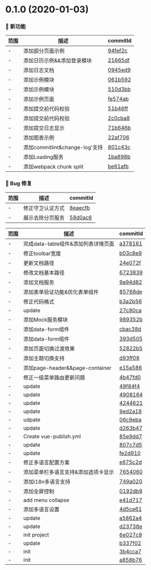 # 0.1.0 (2020-01-03)

### 🌟 新功能
范围|描述|commitId
--|--|--
 - | 添加部分页面示例 | [94fef2c](https://github.com/zct1989/vue-web-service/commit/94fef2c)
 - | 添加日历示例&&添加登录模块 | [21665df](https://github.com/zct1989/vue-web-service/commit/21665df)
 - | 添加日志文档 | [0945ed9](https://github.com/zct1989/vue-web-service/commit/0945ed9)
 - | 添加示例模块 | [061b592](https://github.com/zct1989/vue-web-service/commit/061b592)
 - | 添加示例模块 | [510d3bb](https://github.com/zct1989/vue-web-service/commit/510d3bb)
 - | 添加示例页面 | [fe574ab](https://github.com/zct1989/vue-web-service/commit/fe574ab)
 - | 添加提交前代码校验 | [51b46ff](https://github.com/zct1989/vue-web-service/commit/51b46ff)
 - | 添加提交前代码校验 | [2c0cba8](https://github.com/zct1989/vue-web-service/commit/2c0cba8)
 - | 添加提交日志显示 | [71b646b](https://github.com/zct1989/vue-web-service/commit/71b646b)
 - | 添加图表示例 | [22af706](https://github.com/zct1989/vue-web-service/commit/22af706)
 - | 添加commitlint&change-log'支持 | [801c43c](https://github.com/zct1989/vue-web-service/commit/801c43c)
 - | 添加Loading服务 | [1ba898b](https://github.com/zct1989/vue-web-service/commit/1ba898b)
 - | 添加webpack chunk split | [be61afb](https://github.com/zct1989/vue-web-service/commit/be61afb)


### 🐛 Bug 修复
范围|描述|commitId
--|--|--
 - | 修正守卫认证方式 | [8eaecfb](https://github.com/zct1989/vue-web-service/commit/8eaecfb)
 - | 展示去除分页服务 | [58d0ac6](https://github.com/zct1989/vue-web-service/commit/58d0ac6)


范围|描述|commitId
--|--|--
 - | 完成data-table组件&添加列表详情页面 | [a378161](https://github.com/zct1989/vue-web-service/commit/a378161)
 - | 修正toolbar宽度 | [b03c8e9](https://github.com/zct1989/vue-web-service/commit/b03c8e9)
 - | 更新文档路径 | [24e072f](https://github.com/zct1989/vue-web-service/commit/24e072f)
 - | 修改文档基本路径 | [6723839](https://github.com/zct1989/vue-web-service/commit/6723839)
 - | 添加文档服务 | [9a94d82](https://github.com/zct1989/vue-web-service/commit/9a94d82)
 - | 添加表单验证功能&优化表单组件 | [85768de](https://github.com/zct1989/vue-web-service/commit/85768de)
 - | 修正代码格式 | [b3a2b56](https://github.com/zct1989/vue-web-service/commit/b3a2b56)
 - | update | [27c80ca](https://github.com/zct1989/vue-web-service/commit/27c80ca)
 - | 添加Mock服务模块 | [989352b](https://github.com/zct1989/vue-web-service/commit/989352b)
 - | 添加data-form组件 | [cbac38d](https://github.com/zct1989/vue-web-service/commit/cbac38d)
 - | 添加data-form组件 | [393d505](https://github.com/zct1989/vue-web-service/commit/393d505)
 - | 添加页面切换过渡效果 | [52822b5](https://github.com/zct1989/vue-web-service/commit/52822b5)
 - | 添加主题切换支持 | [d93ff08](https://github.com/zct1989/vue-web-service/commit/d93ff08)
 - | 添加page-header&&page-container | [e15a586](https://github.com/zct1989/vue-web-service/commit/e15a586)
 - | 修正一级菜单路由更新问题 | [4b47fd0](https://github.com/zct1989/vue-web-service/commit/4b47fd0)
 - | update | [49f84f4](https://github.com/zct1989/vue-web-service/commit/49f84f4)
 - | update | [4908164](https://github.com/zct1989/vue-web-service/commit/4908164)
 - | update | [4244621](https://github.com/zct1989/vue-web-service/commit/4244621)
 - | update | [9ed2a18](https://github.com/zct1989/vue-web-service/commit/9ed2a18)
 - | udpate | [06c9eba](https://github.com/zct1989/vue-web-service/commit/06c9eba)
 - | update | [d263b47](https://github.com/zct1989/vue-web-service/commit/d263b47)
 - | Create vue-publish.yml | [85e9dd7](https://github.com/zct1989/vue-web-service/commit/85e9dd7)
 - | update | [807c7d5](https://github.com/zct1989/vue-web-service/commit/807c7d5)
 - | update | [fe2d910](https://github.com/zct1989/vue-web-service/commit/fe2d910)
 - | 修正多语言配置方案 | [e675c2d](https://github.com/zct1989/vue-web-service/commit/e675c2d)
 - | 添加菜单栏多语言支持&添加选项卡显示 | [7654060](https://github.com/zct1989/vue-web-service/commit/7654060)
 - | 添加i18n多语言支持 | [749a020](https://github.com/zct1989/vue-web-service/commit/749a020)
 - | 添加全屏控制 | [0192db9](https://github.com/zct1989/vue-web-service/commit/0192db9)
 - | add menu collapse | [e41d717](https://github.com/zct1989/vue-web-service/commit/e41d717)
 - | 添加多语言设置 | [4d5ce61](https://github.com/zct1989/vue-web-service/commit/4d5ce61)
 - | update | [a5862a4](https://github.com/zct1989/vue-web-service/commit/a5862a4)
 - | update | [d23738e](https://github.com/zct1989/vue-web-service/commit/d23738e)
 - | init project | [6e027c9](https://github.com/zct1989/vue-web-service/commit/6e027c9)
 - | update | [b337f02](https://github.com/zct1989/vue-web-service/commit/b337f02)
 - | init | [3b4cca7](https://github.com/zct1989/vue-web-service/commit/3b4cca7)
 - | init | [a858b76](https://github.com/zct1989/vue-web-service/commit/a858b76)

